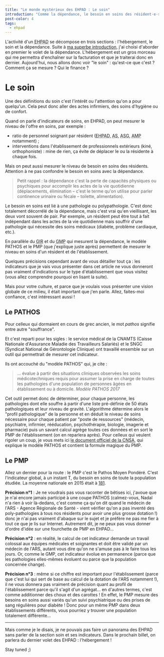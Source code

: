 ```yaml
---
title: "Le monde mystérieux des EHPAD : Le soin"
introduction: "Comme la dépendance, le besoin en soins des résident·e·s s'évalue, s'agrège et se finance. Explications."
post-color: 4
tags:
  - ehpad
---
```


L'activité d'un <abbr title="Etablissement d''Hébergement pour Personnes Agées Dépendantes">EHPAD</abbr> se décompose en trois sections : l'hébergement, le soin et la dépendance. Suite à [ma superbe introduction](/2017/10/30/ehpad.1.html), j'ai choisi d'aborder en premier le volet de la dépendance. L'hébergement est un gros morceau qui me permettra d'enchaîner sur la facturation et que je traiterai donc en dernier. Aujourd'hui, nous allons donc voir "le soin" : qu'est-ce que c'est ? Comment ça se mesure ? Qui le finance ?

# Le soin

Une des définitions du soin c'est l'intérêt ou l'attention qu'on a pour quelqu'un. Cela peut donc aller des actes infirmiers, des soins d'hygiène ou de confort.

Quand on parle d'indicateurs de soins, en EHPAD, on peut mesurer le niveau de l'offre en soins, par exemple :

- ratio de personnel soignant par résident (<abbr title="Infirmières et infirmiers Diplômés d'État">EHPAD</abbr>, <abbr title="Aide Soignant·e">AS</abbr>, <abbr title="Assistant·e de Soins en Gérontologie">ASG</abbr>, <abbr title="Aide Médico-Psychologique">AMP</abbr> notamment) ;
- interventions dans l'établissement de professionnels extérieurs (kiné, orthophoniste) : mine de rien, ça évite de déplacer le ou la résidente à chaque fois.

Mais on peut aussi mesurer le niveau de besoin en soins des résidents. Attention à ne pas confondre le besoin en soins avec la dépendance.

> Petit rappel : la dépendance c'est la perte de capacités physiques ou psychiques pour accomplir les actes de la vie quotidienne (déplacements, élimination – c'est le terme qu'on utilise pour parler continence urinaire ou fécale – toilette, alimentation).

Le besoin en soins est lié à une pathologie ou polypathologie. C'est donc totalement décorrélé de la dépendance, mais c'est vrai qu'en vieillisant, les deux vont souvent de pair. Par exemple, un résident peut être tout à fait indépendant dans les actes de la vie quotidienne mais souffrir d'une pathologie qui nécessite des soins médicaux (diabète, problème cardiaque, etc.).

En parallèle du <abbr title="Groupe-Iso-Ressources">GIR</abbr> et du <abbr title="GIR Moyen Pondéré">GMP</abbr> qui mesurent la dépendance, le modèle PATHOS et le PMP (que j'explique juste après) permettent de mesurer le niveau en soins d'un résident et de l'établissement.

Quelques précisions cependant avant de vous détailler tout ça : les indicateurs que je vais vous présenter dans cet article ne vous donneront pas vraiment d'indications sur le type d'établissement que vous visitez (vous allez comprendre pourquoi en lisant la suite).

Mais pour votre culture, et parce que je voulais vous présenter une vision globale de ce milieu, il était important que j'en parle. Allez, faites-moi confiance, c'est intéressant aussi !

## Le PATHOS

Pour celleux qui dormaient en cours de grec ancien, le mot <i lang="lat">pathos</i> signifie entre autre "souffrance".

Et c'est reparti pour les sigles : le service médical de la CNAMTS (Caisse Nationale d'Assurance Maladie des Travailleurs Salariés) et le SNGC (Syndicat National de Gérontologie Clinique) ont travaillé ensemble sur un outil qui permettrait de mesurer cet indicateur.

Ils ont accouché du "modèle PATHOS" qui, je cite :

> … évalue à partir des situations cliniques observées les soins médicotechniques requis pour assumer la prise en charge de toutes les pathologies d'une population de personnes âgées en établissement ou à domicile.
> <cite>Modèle PATHOS 2017</cite>

Cet outil permet donc de déterminer, pour chaque personne, les pathologies dont elle souffre à partir d'une liste pré-définie de 50 états pathologiques et leur niveau de gravité. L'algorithme détermine alors le "profil pathologique" de la personne et en déduit le niveau de soins nécessaire pour chaque patient par "poste de ressources" (médecin, psychiatre, infirmier, rééducation, psychothérapie, biologie, imagerie et pharmacie) puis un savant calcul agrège toutes ces données et en sort le PMP de l'établissement (on en reparlera après). Pour celleux qui veulent rigoler un coup, je vous mets ici [le document officiel de la CNSA](http://www.cnsa.fr/documentation/modele_pathos_2017.pdf), qui explique le modèle PATHOS et contient la formule magique du PMP.

## Le PMP

Allez un dernier pour la route : le PMP c'est le Pathos Moyen Pondéré. C'est l'indicateur global, à un instant T, du besoin en soins de toute la population étudiée. La moyenne nationale en 2015 était à [181](https://www.conseildependance.fr/wp-content/uploads/2015/08/Panorama-des-EHPAD-en-France1.pdf "Panorama des EHPAD en France").

**Précision n°1** : Je ne voudrais pas vous raconter de bêtises ici, j'avoue que je n'ai encore jamais participé à une coupe PATHOS (calmez-vous, Nadal n'a rien à voir là-dedans, c'est comme ça qu'on dit quand le médecin de l'ARS - Agence Régionale de Santé - vient vérifier qu'on a pas inventé des poly-pathologies à tous nos résidents pour avoir une plus grosse dotation !) donc je n'ai pas vraiment d'abaque sur le sujet et je préfère ne pas me fier à tout ce que je lis sur Internet. Autrement dit, je ne peux pas vous donner d'ordre d'idée sur une fourchette de PMP en EHPAD…

**Précision n°2** : en réalité, le calcul de cet indicateur demande un travail colossal aux équipes médicales et soignantes et doit être validé par un médecin de l'ARS, autant vous dire qu'on ne s'amuse pas à le faire tous les jours. Or, comme le GMP, cet indicateur évolue en permanence (parce que les pathologies elles-mêmes évoluent ou parce que la population concernée change).

**Précision n°3** : même si ce chiffre est important pour l'établissement (parce que c'est lui qui sert de base au calcul de la dotation de l'ARS notamment !), il ne vous donnera pas vraiment de précision quant au profil de l'établissement parce qu'il s'agit d'un agrégat... en d'autres termes, c'est comme additionner des choux et des carottes ! En effet, le PMP mesure des besoins en soins aussi variés qu'un suivi psychiatrique ou des prises de sang régulières pour diabète ! Donc pour un même PMP dans deux établissements différents, vous pourriez y trouver une population totalement différente...

***

Mais comme je le disais, je ne pouvais pas faire un panorama des EHPAD sans parler de la section soin et ses indicateurs. Dans le prochain billet, on parlera du dernier volet des EHPAD : l'hébergement !

Stay tuned ;)